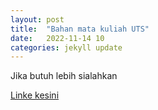 ```yaml
---
layout: post
title:  "Bahan mata kuliah UTS"
date:   2022-11-14 10
categories: jekyll update
---
```

Jika butuh lebih sialahkan

[Linke kesini](https://hengkykurniawan.github.io/microeconomics2/)
